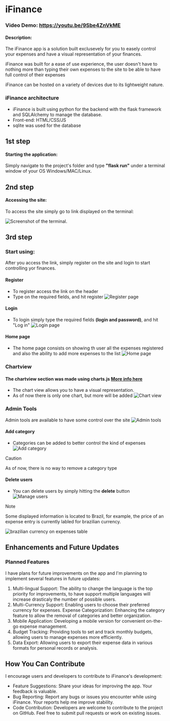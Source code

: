 # iFinance
### Video Demo:  <https://youtu.be/9Sbe4ZnVkME>
#### Description:
The iFinance app is a solution built exclusevely for you to easely control your expenses and have a visual representation of your finances.

iFinance was built for a ease of use experience, the user doesn't have to nothing more than typing their own expenses to the site to be able to have full control of their expenses

iFinance can be hosted on a variety of devices due to its lightweight nature.

### iFinance architecture
* iFinance is built using python for the backend with the flask framework and SQLAlchemy to manage the database.
* Front-end: HTML/CSS/JS
* sqlite was used for the database

## 1st step
#### Starting the application:
Simply navigate to the project's folder and type **"flask run"** under a terminal window of your OS Windows/MAC/Linux.

## 2nd step
#### Accessing the site:
To access the site simply go to link displayed on the terminal:

![Screenshot of the terminal.](https://i.imgur.com/Gqlt4gJ.png)

## 3rd step
### Start using:
After you access the link, simply register on the site and login to start controlling yor finances.

#### Register
* To register access the link on the header
* Type on the required fields, and hit register
![Register page](https://i.imgur.com/yINXqaa.png)

#### Login
* To login simply type the required fields **(login and password)**, and hit "Log in"
![Login page](https://i.imgur.com/2oTgFLU.png)

#### Home page
* The home page consists on showing th user all the expenses registered and also the ability to add more expenses to the list
![Home page](https://i.imgur.com/iq2DDAT.png)

### Chartview
#### The chartview section was made using charts.js [More info here]([Title](https://www.chartjs.org/))
* The chart view allows you to have a visual representation.
* As of now there is only one chart, but more will be added
![Chart view](https://i.imgur.com/bQZGhKQ.png)

### Admin Tools
Admin tools are available to have some control over the site
![Admin tools](https://i.imgur.com/Qij2NM4.png)

#### Add category
* Categories can be added to better control the kind of expenses
![Add category](https://i.imgur.com/yqmSbbg.pngv)
> [!CAUTION]
> As of now, there is no way to remove a category type

#### Delete users
* You can delete users by simply hitting the **delete** button
![Manage users](https://i.imgur.com/7Ae6JgB.png)

> [!NOTE]
> Some displayed information is located to Brazil, for example, the price of an expense entry is currently labled for brazilian currency.

![brazilian currency on expenses table](https://i.imgur.com/y5JYNVq.png)

## Enhancements and Future Updates

### Planned Features
I have plans for future improvements on the app and I'm planning to implement several features in future updates:

1. Multi-lingual Support: The ability to change the language is the top priority for improvements, to have support multiple languages will increase drasticaly the number of possible users.
2. Multi-Currency Support: Enabling users to choose their preferred currency for expenses.
Expense Categorization: Enhancing the category feature to allow the removal of categories and better organization.
3. Mobile Application: Developing a mobile version for convenient on-the-go expense management.
4. Budget Tracking: Providing tools to set and track monthly budgets, allowing users to manage expenses more efficiently.
5. Data Export: Allowing users to export their expense data in various formats for personal records or analysis.

## How You Can Contribute
I encourage users and developers to contribute to iFinance's development:

* Feature Suggestions: Share your ideas for improving the app. Your feedback is valuable.
* Bug Reporting: Report any bugs or issues you encounter while using iFinance. Your reports help me improve stability.
* Code Contribution: Developers are welcome to contribute to the project on GitHub. Feel free to submit pull requests or work on existing issues.
